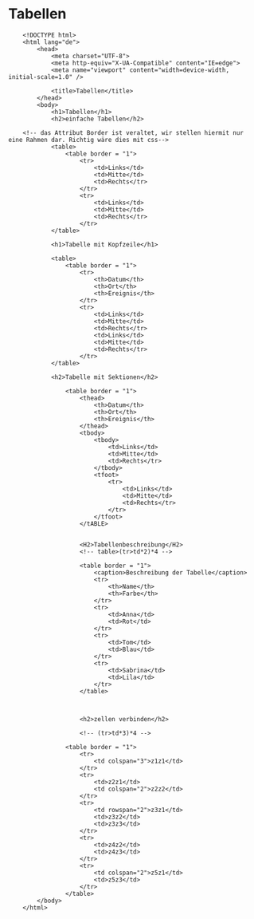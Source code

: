 # Tabellen

		<!DOCTYPE html> 
		<html lang="de">
			<head>
				<meta charset="UTF-8">
				<meta http-equiv="X-UA-Compatible" content="IE=edge">
				<meta name="viewport" content="width=device-width, initial-scale=1.0" />

				<title>Tabellen</title>
			</head>
			<body>
				<h1>Tabellen</h1>
				<h2>einfache Tabellen</h2>

		<!-- das Attribut Border ist veraltet, wir stellen hiermit nur eine Rahmen dar. Richtig wäre dies mit css-->
				<table>
					<table border = "1">
						<tr>
							<td>Links</td>
							<td>Mitte</td>
							<td>Rechts</tr>
						</tr>
						<tr>
							<td>Links</td>
							<td>Mitte</td>
							<td>Rechts</tr>
						</tr>
				</table>

				<h1>Tabelle mit Kopfzeile</h1>

				<table>
					<table border = "1">
						<tr>
							<th>Datum</th>
							<th>Ort</th>
							<th>Ereignis</th>
						</tr>
						<tr>
							<td>Links</td>
							<td>Mitte</td>
							<td>Rechts</tr>
							<td>Links</td>
							<td>Mitte</td>
							<td>Rechts</tr>
						</tr>
				</table>

				<h2>Tabelle mit Sektionen</h2>

					<table border = "1">
						<thead>
							<th>Datum</th>
							<th>Ort</th>
							<th>Ereignis</th>
						</thead>
						<tbody>
							<tbody>
								<td>Links</td>
								<td>Mitte</td>
								<td>Rechts</tr>
							</tbody>
							<tfoot>
								<tr>
									<td>Links</td>
									<td>Mitte</td>
									<td>Rechts</tr>
								</tr>
							</tfoot>
						</tABLE>


						<H2>Tabellenbeschreibung</H2>
						<!-- table>(tr>td*2)*4 -->

						<table border = "1">
							<caption>Beschreibung der Tabelle</caption>
							<tr>
								<th>Name</th>
								<th>Farbe</th>
							</tr>
							<tr>
								<td>Anna</td>
								<td>Rot</td>
							</tr>
							<tr>
								<td>Tom</td>
								<td>Blau</td>
							</tr>
							<tr>
								<td>Sabrina</td>
								<td>Lila</td>
							</tr>
						</table>



						<h2>zellen verbinden</h2>
						
						<!-- (tr>td*3)*4 -->

					<table border = "1">
						<tr>
							<td colspan="3">z1z1</td>
						</tr>
						<tr>
							<td>z2z1</td>
							<td colspan="2">z2z2</td>
						</tr>
						<tr>
							<td rowspan="2">z3z1</td>
							<td>z3z2</td>
							<td>z3z3</td>
						</tr>
						<tr>
							<td>z4z2</td>
							<td>z4z3</td>
						</tr>
						<tr>
							<td colspan="2">z5z1</td>
							<td>z5z3</td>
						</tr>
					</table>
			</body>
		</html>
